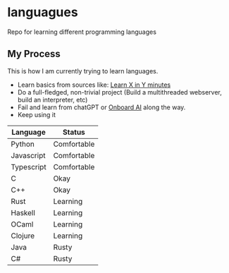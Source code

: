 # languagues
Repo for learning different programming languages

## My Process

This is how I am currently trying to learn languages.
- Learn basics from sources like: [Learn X in Y minutes](https://learnxinyminutes.com/)
- Do a full-fledged, non-trivial project (Build a multithreaded webserver, build an interpreter, etc)
- Fail and learn from chatGPT or [Onboard AI](https://getonboard.dev/) along the way.
- Keep using it


| Language | Status |
| --- | --- |
| Python | Comfortable | 
| Javascript | Comfortable |
| Typescript | Comfortable |
| C | Okay |
| C++ | Okay |
| Rust | Learning |
| Haskell | Learning |
| OCaml | Learning |
| Clojure | Learning |
| Java | Rusty |
| C# | Rusty |
